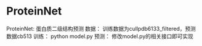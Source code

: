 # ProteinNet
ProteinNet: 蛋白质二级结构预测
数据：
训练数据为cullpdb6133_filtered，预测数据cb513
训练：
python model.py
预测：
修改model.py的相关接口即可实现
